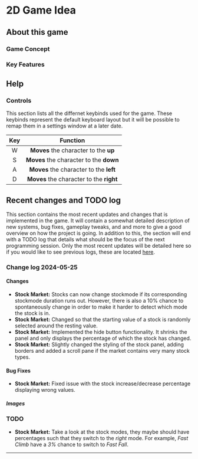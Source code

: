 # 2D Game Idea

## About this game

### Game Concept

### Key Features

## Help

### Controls

This section lists all the differnet keybinds used for the game. These keybinds represent the default keyboard layout but it will be possible to remap them in a settings window at a later date.

<div align=center>

| Key        | Function                                      |
|:----------:|:---------------------------------------------:|
| W          | **Moves** the character to the **up**         |
| S          | **Moves** the character to the **down**       |
| A          | **Moves** the character to the **left**       |
| D          | **Moves** the character to the **right**      |

</div>

## Recent changes and TODO log

This section contains the most recent updates and changes that is implemented in the game. It will contain a somewhat detailed description of new systems, bug fixes, gameplay tweaks, and and more to give a good overview on how the project is going. In addition to this, the section will end with a TODO log that details what should be the focus of the next programming session. Only the most recent updates will be detailed here so if you would like to see previous logs, these are located [here](/logs).

### Change log 2024-05-25

#### Changes

- **Stock Market:** Stocks can now change stockmode if its corresponding stockmode duration runs out. However, there is also a 10% chance to spontaneously change in order to make it harder to detect which mode the stock is in.
- **Stock Market:** Changed so that the starting value of a stock is randomly selected around the resting value.
- **Stock Market:** Implemented the hide button functionality. It shrinks the panel and only displays the percentage of which the stock has changed.
- **Stock Market:** Slightly changed the styling of the stock panel, adding borders and added a scroll pane if the market contains very many stock types.

#### Bug Fixes

- **Stock Market:** Fixed issue with the stock increase/decrease percentage displaying wrong values.

##### Images

### TODO

- **Stock Market:** Take a look at the stock modes, they maybe should have percentages such that they switch to the *right* mode. For example, *Fast Climb* have a *3%* chance to switch to *Fast Fall*.

---
